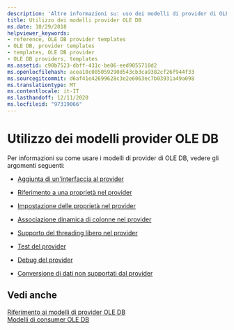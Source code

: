 ```yaml
---
description: 'Altre informazioni su: uso dei modelli di provider di OLE DB'
title: Utilizzo dei modelli provider OLE DB
ms.date: 10/29/2018
helpviewer_keywords:
- reference, OLE DB provider templates
- OLE DB, provider templates
- templates, OLE DB provider
- OLE DB providers, templates
ms.assetid: c90b7523-dbff-431c-be06-eed9055710d2
ms.openlocfilehash: acea10c085059290d543cb3ca9382cf26f944f33
ms.sourcegitcommit: d6af41e42699628c3e2e6063ec7b03931a49a098
ms.translationtype: MT
ms.contentlocale: it-IT
ms.lasthandoff: 12/11/2020
ms.locfileid: "97319066"
---
```

# <a name="working-with-ole-db-provider-templates"></a>Utilizzo dei modelli provider OLE DB

Per informazioni su come usare i modelli di provider di OLE DB, vedere gli argomenti seguenti:

- [Aggiunta di un'interfaccia al provider](../../data/oledb/adding-an-interface-to-your-provider.md)

- [Riferimento a una proprietà nel provider](../../data/oledb/referencing-a-property-in-your-provider.md)

- [Impostazione delle proprietà nel provider](../../data/oledb/setting-properties-in-your-provider.md)

- [Associazione dinamica di colonne nel provider](../../data/oledb/dynamically-binding-columns-in-your-provider.md)

- [Supporto del threading libero nel provider](../../data/oledb/supporting-free-threading-in-your-provider.md)

- [Test del provider](../../data/oledb/testing-your-provider.md)

- [Debug del provider](../../data/oledb/debugging-your-provider.md)

- [Conversione di dati non supportati dal provider](../../data/oledb/converting-data-not-supported-by-the-provider.md)

## <a name="see-also"></a>Vedi anche

[Riferimento ai modelli di provider OLE DB](../../data/oledb/ole-db-provider-templates-reference.md)<br/>
[Modelli di consumer OLE DB](../../data/oledb/ole-db-consumer-templates-cpp.md)
